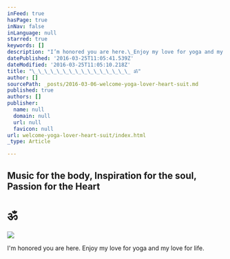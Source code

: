 ```yaml
---
inFeed: true
hasPage: true
inNav: false
inLanguage: null
starred: true
keywords: []
description: "I’m honored you are here.\_Enjoy my love for yoga and my love for life."
datePublished: '2016-03-25T11:05:41.539Z'
dateModified: '2016-03-25T11:05:10.218Z'
title: "\_\_\_\_\_\_\_\_\_\_\_\_\_\_\_\_ ॐ"
author: []
sourcePath: _posts/2016-03-06-welcome-yoga-lover-heart-suit.md
published: true
authors: []
publisher:
  name: null
  domain: null
  url: null
  favicon: null
url: welcome-yoga-lover-heart-suit/index.html
_type: Article

---
```

## Music for the body, Inspiration for the soul, Passion for the Heart 

# ॐ
![](https://the-grid-user-content.s3-us-west-2.amazonaws.com/b71cb94b-8db8-4b41-9715-967ed642f566.jpg)

I'm honored you are here. Enjoy my love for yoga and my love for life.